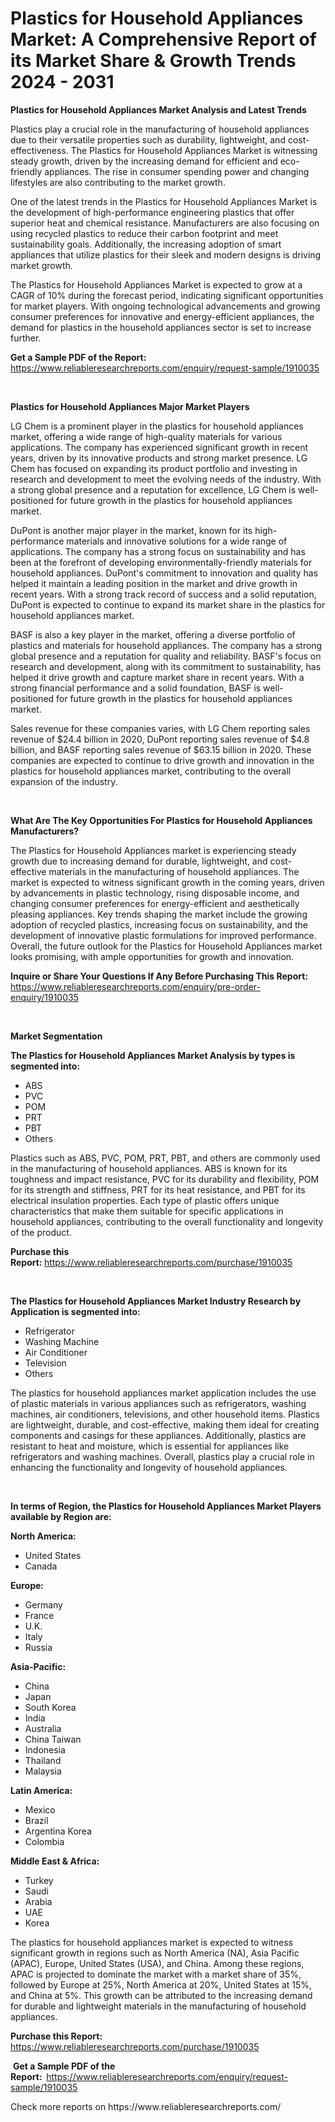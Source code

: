 <p><h1>Plastics for Household Appliances Market: A Comprehensive Report of its Market Share & Growth Trends 2024 - 2031</h1></p><p><strong>Plastics for Household Appliances Market Analysis and Latest Trends</strong></p>
<p><p>Plastics play a crucial role in the manufacturing of household appliances due to their versatile properties such as durability, lightweight, and cost-effectiveness. The Plastics for Household Appliances Market is witnessing steady growth, driven by the increasing demand for efficient and eco-friendly appliances. The rise in consumer spending power and changing lifestyles are also contributing to the market growth.</p><p>One of the latest trends in the Plastics for Household Appliances Market is the development of high-performance engineering plastics that offer superior heat and chemical resistance. Manufacturers are also focusing on using recycled plastics to reduce their carbon footprint and meet sustainability goals. Additionally, the increasing adoption of smart appliances that utilize plastics for their sleek and modern designs is driving market growth.</p><p>The Plastics for Household Appliances Market is expected to grow at a CAGR of 10% during the forecast period, indicating significant opportunities for market players. With ongoing technological advancements and growing consumer preferences for innovative and energy-efficient appliances, the demand for plastics in the household appliances sector is set to increase further.</p></p>
<p><strong>Get a Sample PDF of the Report:&nbsp;</strong> <a href="https://www.reliableresearchreports.com/enquiry/request-sample/1910035">https://www.reliableresearchreports.com/enquiry/request-sample/1910035</a></p>
<p>&nbsp;</p>
<p><strong>Plastics for Household Appliances Major Market Players</strong></p>
<p><p>LG Chem is a prominent player in the plastics for household appliances market, offering a wide range of high-quality materials for various applications. The company has experienced significant growth in recent years, driven by its innovative products and strong market presence. LG Chem has focused on expanding its product portfolio and investing in research and development to meet the evolving needs of the industry. With a strong global presence and a reputation for excellence, LG Chem is well-positioned for future growth in the plastics for household appliances market.</p><p>DuPont is another major player in the market, known for its high-performance materials and innovative solutions for a wide range of applications. The company has a strong focus on sustainability and has been at the forefront of developing environmentally-friendly materials for household appliances. DuPont's commitment to innovation and quality has helped it maintain a leading position in the market and drive growth in recent years. With a strong track record of success and a solid reputation, DuPont is expected to continue to expand its market share in the plastics for household appliances market.</p><p>BASF is also a key player in the market, offering a diverse portfolio of plastics and materials for household appliances. The company has a strong global presence and a reputation for quality and reliability. BASF's focus on research and development, along with its commitment to sustainability, has helped it drive growth and capture market share in recent years. With a strong financial performance and a solid foundation, BASF is well-positioned for future growth in the plastics for household appliances market.</p><p>Sales revenue for these companies varies, with LG Chem reporting sales revenue of $24.4 billion in 2020, DuPont reporting sales revenue of $4.8 billion, and BASF reporting sales revenue of $63.15 billion in 2020. These companies are expected to continue to drive growth and innovation in the plastics for household appliances market, contributing to the overall expansion of the industry.</p></p>
<p>&nbsp;</p>
<p><strong>What Are The Key Opportunities For Plastics for Household Appliances Manufacturers?</strong></p>
<p><p>The Plastics for Household Appliances market is experiencing steady growth due to increasing demand for durable, lightweight, and cost-effective materials in the manufacturing of household appliances. The market is expected to witness significant growth in the coming years, driven by advancements in plastic technology, rising disposable income, and changing consumer preferences for energy-efficient and aesthetically pleasing appliances. Key trends shaping the market include the growing adoption of recycled plastics, increasing focus on sustainability, and the development of innovative plastic formulations for improved performance. Overall, the future outlook for the Plastics for Household Appliances market looks promising, with ample opportunities for growth and innovation.</p></p>
<p><strong>Inquire or Share Your Questions If Any Before Purchasing This Report:</strong> <a href="https://www.reliableresearchreports.com/enquiry/pre-order-enquiry/1910035">https://www.reliableresearchreports.com/enquiry/pre-order-enquiry/1910035</a></p>
<p>&nbsp;</p>
<p><strong>Market Segmentation</strong></p>
<p><strong>The Plastics for Household Appliances Market Analysis by types is segmented into:</strong></p>
<p><ul><li>ABS</li><li>PVC</li><li>POM</li><li>PRT</li><li>PBT</li><li>Others</li></ul></p>
<p><p>Plastics such as ABS, PVC, POM, PRT, PBT, and others are commonly used in the manufacturing of household appliances. ABS is known for its toughness and impact resistance, PVC for its durability and flexibility, POM for its strength and stiffness, PRT for its heat resistance, and PBT for its electrical insulation properties. Each type of plastic offers unique characteristics that make them suitable for specific applications in household appliances, contributing to the overall functionality and longevity of the product.</p></p>
<p><strong>Purchase this Report:&nbsp;</strong><a href="https://www.reliableresearchreports.com/purchase/1910035">https://www.reliableresearchreports.com/purchase/1910035</a></p>
<p>&nbsp;</p>
<p><strong>The Plastics for Household Appliances Market Industry Research by Application is segmented into:</strong></p>
<p><ul><li>Refrigerator</li><li>Washing Machine</li><li>Air Conditioner</li><li>Television</li><li>Others</li></ul></p>
<p><p>The plastics for household appliances market application includes the use of plastic materials in various appliances such as refrigerators, washing machines, air conditioners, televisions, and other household items. Plastics are lightweight, durable, and cost-effective, making them ideal for creating components and casings for these appliances. Additionally, plastics are resistant to heat and moisture, which is essential for appliances like refrigerators and washing machines. Overall, plastics play a crucial role in enhancing the functionality and longevity of household appliances.</p></p>
<p>&nbsp;</p>
<p><strong>In terms of Region, the Plastics for Household Appliances Market Players available by Region are:</strong></p>
<p>
    <p> <strong> North America: </strong>
        <ul>
            <li>United States</li>
            <li>Canada</li>
        </ul>
        </p> 
    <p> <strong> Europe: </strong>
        <ul>
            <li>Germany</li>
            <li>France</li>
            <li>U.K.</li>
            <li>Italy</li>
            <li>Russia</li>
        </ul>
        </p> 
    <p> <strong> Asia-Pacific: </strong>
        <ul>
            <li>China</li>
            <li>Japan</li>
            <li>South Korea</li>
            <li>India</li>
            <li>Australia</li>
            <li>China Taiwan</li>
            <li>Indonesia</li>
            <li>Thailand</li>
            <li>Malaysia</li>
        </ul>
        </p> 
    <p> <strong> Latin America: </strong>
        <ul>
            <li>Mexico</li>
            <li>Brazil</li>
            <li>Argentina Korea</li>
            <li>Colombia</li>
        </ul>
        </p> 
    <p> <strong> Middle East & Africa: </strong>
        <ul>
            <li>Turkey</li>
            <li>Saudi</li>
            <li>Arabia</li>
            <li>UAE</li>
            <li>Korea</li>
        </ul>
    </p>
    </p>
<p><p>The plastics for household appliances market is expected to witness significant growth in regions such as North America (NA), Asia Pacific (APAC), Europe, United States (USA), and China. Among these regions, APAC is projected to dominate the market with a market share of 35%, followed by Europe at 25%, North America at 20%, United States at 15%, and China at 5%. This growth can be attributed to the increasing demand for durable and lightweight materials in the manufacturing of household appliances.</p></p>
<p><strong>Purchase this Report: </strong><a href="https://www.reliableresearchreports.com/purchase/1910035">https://www.reliableresearchreports.com/purchase/1910035</a></p>
<p>&nbsp;<strong>Get a Sample PDF of the Report:&nbsp;&nbsp;</strong><a href="https://www.reliableresearchreports.com/enquiry/request-sample/1910035">https://www.reliableresearchreports.com/enquiry/request-sample/1910035</a></p>
<p><strong></strong></p>
<p>Check more reports on https://www.reliableresearchreports.com/</p>